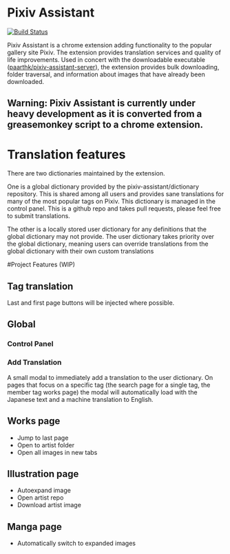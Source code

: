 # Pixiv Assistant 
[![Build Status](https://travis-ci.org/paarthk/pixiv-assistant.svg?branch=master)](https://travis-ci.org/paarthk/pixiv-assistant)

Pixiv Assistant is a chrome extension adding functionality to the popular gallery site Pixiv. The extension provides translation services and quality of life improvements. Used in concert with the downloadable executable ([paarthk/pixiv-assistant-server](https://github.com/paarthk/pixiv-assistant-server)), the extension provides bulk downloading, folder traversal, and information about images that have already been downloaded. 

## **Warning**: Pixiv Assistant is currently under heavy development as it is converted from a greasemonkey script to a chrome extension. 

# Translation features

There are two dictionaries maintained by the extension. 

One is a global dictionary provided by the pixiv-assistant/dictionary repository. This is shared among all users and provides sane translations for many of the most popular tags on Pixiv. This dictionary is managed in the control panel. This is a github repo and takes pull requests, please feel free to submit translations. 

The other is a locally stored user dictionary for any definitions that the global dictionary may not provide. The user dictionary takes priority over the global dictionary, meaning users can override translations from the global dictionary with their own custom translations

#Project Features (WIP)

## Tag translation

Last and first page buttons will be injected where possible.

## Global

### Control Panel

### Add Translation

A small modal to immediately add a translation to the user dictionary. On pages that focus on a specific tag (the search page for a single tag, the member tag works page) the modal will automatically load with the Japanese text and a machine translation to English.

## Works page

 * Jump to last page
 * Open to artist folder
 * Open all images in new tabs

## Illustration page

 * Autoexpand image
 * Open artist repo
 * Download artist image

## Manga page

 * Automatically switch to expanded images
 
